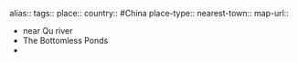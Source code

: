 alias::
tags::
place::
country:: #China 
place-type::
nearest-town::
map-url::
- near Qu river
- The Bottomless Ponds
-